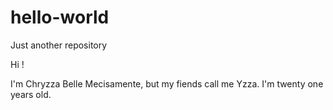 # hello-world
Just another repository

Hi !

I'm Chryzza Belle Mecisamente, but my fiends call me Yzza.
I'm twenty one years old.
